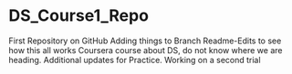 # DS_Course1_Repo
First Repository on GitHub
Adding things to Branch Readme-Edits to see how this all works
Coursera course about DS, do not know where we are heading.
Additional updates for Practice.
Working on a second trial
